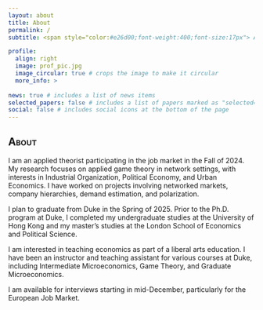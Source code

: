 ```yaml
---
layout: about
title: About
permalink: /
subtitle: <span style="color:#e26d00;font-weight:400;font-size:17px"> Applied Theory • Network Economics • Industrial Organization </span><p>Department of Economics, Duke University</p> <p>hopan [dot] shum [at] duke [dot] edu</p>

profile:
  align: right
  image: prof_pic.jpg
  image_circular: true # crops the image to make it circular
  more_info: >
   
news: true # includes a list of news items
selected_papers: false # includes a list of papers marked as "selected={true}"
social: false # includes social icons at the bottom of the page
---
```


<h2 style="font-variant: small-caps;">About</h2>
I am an applied theorist participating in the job market in the Fall of 2024. My research focuses on applied game theory in network settings, with interests in Industrial Organization, Political Economy, and Urban Economics. I have worked on projects involving networked markets, company hierarchies, demand estimation, and polarization.

I plan to graduate from Duke in the Spring of 2025. Prior to the Ph.D. program at Duke, I completed my undergraduate studies at the University of Hong Kong and my master’s studies at the London School of Economics and Political Science.

I am interested in teaching economics as part of a liberal arts education. I have been an instructor and teaching assistant for various courses at Duke, including Intermediate Microeconomics, Game Theory, and Graduate Microeconomics.

I am available for interviews starting in mid-December, particularly for the European Job Market.